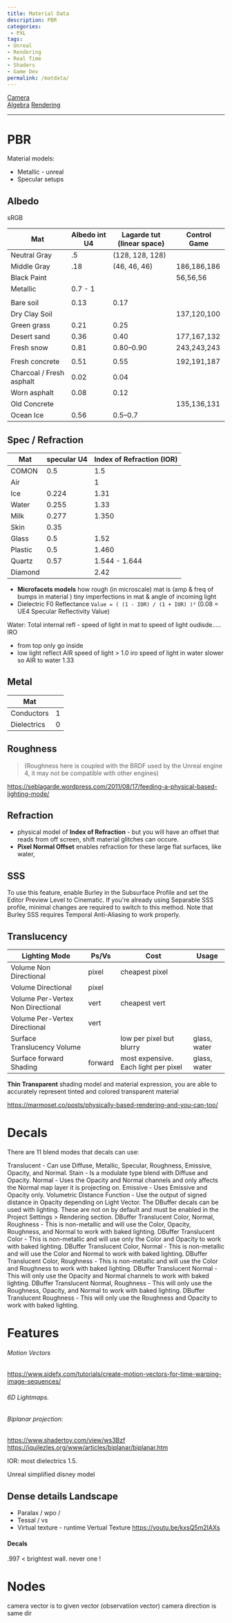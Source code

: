```yaml
---
title: Material Data
description: PBR
categories:
 - PXL
tags:
- Unreal
- Rendering
- Real Time
- Shaders
- Game Dev
permalink: /matdata/
---
```

[Camera](/camera/)    
[Algebra](/algebra/)
[Rendering](/rendering/)

----

# PBR

Material models:  
- Metallic  - unreal
- Specular setups


## Albedo
sRGB

Mat | Albedo int U4 | Lagarde tut (linear space)| Control Game |
-- | -- | -- |-- |
Neutral Gray | .5 | (128, 128, 128)
Middle Gray |  .18 | (46, 46, 46) | 186,186,186
Black Paint  ||| 56,56,56
Metallic  |  0.7 - 1 |
| ||
Bare soil | 0.13  | 0.17
Dry Clay Soil  |||  137,120,100
Green grass | 0.21 |  0.25
Desert sand | 0.36  | 0.40 | 177,167,132
Fresh snow | 0.81 |  0.80–0.90 | 243,243,243
|||
Fresh concrete | 0.51 |   0.55 | 192,191,187
Charcoal / Fresh asphalt | 0.02 | 0.04
Worn asphalt | 0.08 | 0.12
Old Concrete  |||  135,136,131
Ocean Ice | 0.56 | 0.5–0.7




## Spec / Refraction


Mat | specular U4 | Index of Refraction (IOR) |  
-- | -- | -- |
COMON | 0.5 | 1.5
Air | | 1
Ice | 0.224 | 1.31
Water  |  0.255 | 1.33
Milk | 0.277 | 1.350
Skin | 0.35 |  
Glass | 0.5 | 1.52
Plastic | 0.5 | 1.460
Quartz | 0.57 | 1.544 - 1.644
Diamond | | 2.42

- **Microfacets models** how rough (in microscale)  mat is (amp & freq of bumps in material ) tiny imperfections in mat  & angle of incoming light
- Dielectric F0 Reflectance `Value = ( (1 - IOR) / (1 + IOR) )²` (0.08 = UE4 Specular Reflectivity Value)

Water:
Total internal refl - speed of light in mat to speed of light oudisde.....   IRO
- from top only go inside
- low light reflect
AIR speed of light > 1.0 iro
speed of light in water slower
so AIR to water 1.33


## Metal
Mat |  |
-- | -- |
Conductors | 1  
Dielectrics | 0


## Roughness


>(Roughness here is coupled with the BRDF used by the Unreal engine 4, it may not be compatible with other engines)

https://seblagarde.wordpress.com/2011/08/17/feeding-a-physical-based-lighting-mode/


## Refraction
-  physical model of **Index of Refraction** - but you will have an offset that reads from off screen, shift material glitches can occure.   
- **Pixel Normal Offset** enables refraction for these large flat surfaces, like water,

## SSS
To use this feature, enable Burley in the Subsurface Profile and set the Editor Preview Level to Cinematic. If you're already using Separable SSS profile, minimal changes are required to switch to this method. Note that Burley SSS requires Temporal Anti-Aliasing to work properly.


## Translucency



Lighting Mode | Ps/Vs | Cost |  Usage|
-- | -- | -- | -- |
Volume Non Directional| pixel | cheapest pixel|
Volume Directional | pixel ||
Volume Per-Vertex Non Directional| vert | cheapest vert|
Volume Per-Vertex Directional| vert||
Surface Translucency Volume ||low per pixel but blurry | glass, water
Surface forward Shading| forward |most expensive. Each light per pixel| glass, water


**Thin Transparent** shading model and material expression, you are able to accurately represent tinted and colored transparent material




https://marmoset.co/posts/physically-based-rendering-and-you-can-too/

# Decals

There are 11 blend modes that decals can use:

Translucent - Can use Diffuse, Metallic, Specular, Roughness, Emissive, Opacity, and Normal.
Stain - Is a modulate type blend with Diffuse and Opacity.
Normal - Uses the Opacity and Normal channels and only affects the Normal map layer it is projecting on.
Emissive - Uses Emissive and Opacity only.
Volumetric Distance Function - Use the output of signed distance in Opacity depending on Light Vector.
The DBuffer decals can be used with lighting. These are not on by default and must be enabled in the Project Settings > Rendering section.
DBuffer Translucent Color, Normal, Roughness - This is non-metallic and will use the Color, Opacity, Roughness, and Normal to work with baked lighting.
DBuffer Translucent Color - This is non-metallic and will use only the Color and Opacity to work with baked lighting.
DBuffer Translucent Color, Normal - This is non-metallic and will use the Color and Normal to work with baked lighting.
DBuffer Translucent Color, Roughness - This is non-metallic and will use the Color and Roughness to work with baked lighting.
DBuffer Translucent Normal - This will only use the Opacity and Normal channels to work with baked lighting.
DBuffer Translucent Normal, Roughness - This will only use the Roughness, Opacity, and Normal to work with baked lighting.
DBuffer Translucent Roughness - This will only use the Roughness and Opacity to work with baked lighting.

# Features
###### Motion Vectors

https://www.sidefx.com/tutorials/create-motion-vectors-for-time-warping-image-sequences/


###### 6D Lightmaps.

###### Biplanar projection:    

https://www.shadertoy.com/view/ws3Bzf     
https://iquilezles.org/www/articles/biplanar/biplanar.htm   


IOR: most dielectrics 1.5.

Unreal simplified disney model



## Dense details Landscape

- Paralax / wpo /
- Tessal / vs
- Virtual texture - runtime Vertual Texture
https://youtu.be/kxsQ5m2IAXs

#### Decals



.997 < brightest wall. never one !

# Nodes

camera vector is to given vector (observatiion vector)
camera direction is same dir
